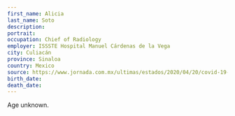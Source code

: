 ```yaml
---
first_name: Alicia
last_name: Soto
description: 
portrait: 
occupation: Chief of Radiology
employer: ISSSTE Hospital Manuel Cárdenas de la Vega
city: Culiacán
province: Sinaloa
country: Mexico
source: https://www.jornada.com.mx/ultimas/estados/2020/04/20/covid-19-muere-en-culiacan-medica-del-hospital-regional-del-issste-1168.html
birth_date: 
death_date: 
---
```


Age unknown.